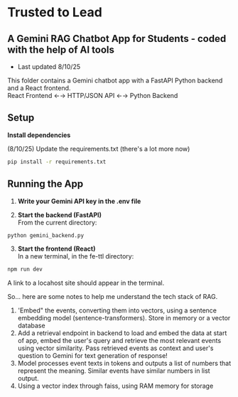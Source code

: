 # Trusted to Lead

## A Gemini RAG Chatbot App for Students - coded with the help of AI tools

- Last updated 8/10/25

This folder contains a Gemini chatbot app with a FastAPI Python backend and a React frontend.<br/> 
React Frontend ←→ HTTP/JSON API ←→ Python Backend

## Setup

**Install dependencies**

(8/10/25) Update the requirements.txt (there's a lot more now)

```bash
pip install -r requirements.txt
```

## Running the App

1. **Write your Gemini API key in the .env file**

2. **Start the backend (FastAPI)**<br/> 
   From the current directory:

```bash
python gemini_backend.py
```

3. **Start the frontend (React)**<br/> 
   In a new terminal, in the fe-ttl directory:

```bash
npm run dev
```

A link to a locahost site should appear in the terminal.

So... here are some notes to help me understand the tech stack of RAG.

1. 'Embed" the events, converting them into vectors, using a sentence embedding model (sentence-transformers). Store in memory or a vector database
2. Add a retrieval endpoint in backend to load and embed the data at start of app, embed the user's query and retrieve the most relevant events using vector similarity. Pass retrieved events as context and user's question to Gemini for text generation of response!
3. Model processes event texts in tokens and outputs a list of numbers that represent the meaning. Similar events have similar numbers in list output.
4. Using a vector index through faiss, using RAM memory for storage
